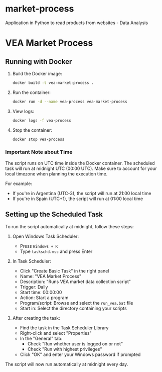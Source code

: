# market-process
Application in Python to read products from websites  - Data Analysis

# VEA Market Process

## Running with Docker

1. Build the Docker image:
   ```bash
   docker build -t vea-market-process .
   ```

2. Run the container:
   ```bash
   docker run -d --name vea-process vea-market-process
   ```

3. View logs:
   ```bash
   docker logs -f vea-process
   ```

4. Stop the container:
   ```bash
   docker stop vea-process
   ```

### Important Note about Time
The script runs on UTC time inside the Docker container. The scheduled task will run at midnight UTC (00:00 UTC). Make sure to account for your local timezone when planning the execution time.

For example:
- If you're in Argentina (UTC-3), the script will run at 21:00 local time
- If you're in Spain (UTC+1), the script will run at 01:00 local time

## Setting up the Scheduled Task

To run the script automatically at midnight, follow these steps:

1. Open Windows Task Scheduler:
   - Press `Windows + R`
   - Type `taskschd.msc` and press Enter

2. In Task Scheduler:
   - Click "Create Basic Task" in the right panel
   - Name: "VEA Market Process"
   - Description: "Runs VEA market data collection script"
   - Trigger: Daily
   - Start time: 00:00:00
   - Action: Start a program
   - Program/script: Browse and select the `run_vea.bat` file
   - Start in: Select the directory containing your scripts

3. After creating the task:
   - Find the task in the Task Scheduler Library
   - Right-click and select "Properties"
   - In the "General" tab:
     - Check "Run whether user is logged on or not"
     - Check "Run with highest privileges"
   - Click "OK" and enter your Windows password if prompted

The script will now run automatically at midnight every day.
